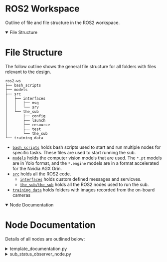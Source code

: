 # ROS2 Workspace
Outline of file and file structure in the ROS2 workspace.

<details open>
<summary>File Structure</summary>

# File Structure
The follow outline shows the general file structure for all folders with files relevant to the design.
```
ros2-ws
├── bash_scripts
├── models
├── src
│   ├── interfaces
│   │   ├── msg
│   │   └── srv
│   └── the_sub
│       ├── config
│       ├── launch
│       ├── resource
│       ├── test
│       └── the_sub
└── training_data
```
- [`bash_scripts`](./bash_scripts/) holds bash scripts used to start and run multiple nodes for specific tasks. These files are used to start running the sub.
- [`models`](./models/) holds the computer vision models that are used. The `*.pt` models are in Yolo format, and the `*.engine` models are in a format accelerated for the Nvidia AGX Orin.
- [`src`](./src/) holds all the ROS2 code.
    - [`interfaces`](./src/interfaces/) holds custom defined messages and servicves.
    - [`the_sub/the_sub`](./src/the_sub/the_sub/) holds all the ROS2 nodes used to run the sub.
- [`training_data`](./training_data/) holds folders with images recorded from the on-board cameras
</details>

<details open>
<summary>Node Documentation</summary>

# Node Documentation
Details of all nodes are outlined below:

<details>
<summary>template_documentation.py</summary>

[Return to Node list](#Node-Documentation)
## General
**File name:** `name.py`<br>
**Compiled name:** `name_from_setup.py`<br>
**Arguments:** `arguments`<br>
**Overview:** Quick description here of what the node does at a high level!

## Publishers
### `publisher_name`
**Topic:** `topic_name`<br>
**Message Type:** `MessageType`<br>

## Subscribers
### `subscriber_name`
**Topic:** `topic_name`<br>
**Message Type:** `MessageType`<br>
**Callback Function:** `callback_function`<br>

## Functionality
### Overall
Detailed look at how the node works
### Initialization
Details of what happens in `__init__()` besides setting publishers and subscribers.
### Callback Functions
#### `callback_function_name`: functionality explained here
### Other Functions
#### `function_name`: functionality explained here
[Return to Node list](#Node-Documentation)
</details>

<details>
<summary>sub_status_observer_node.py</summary>

## General
**File name:** `sub_status_observer_node.py`<br>
**Compiled name:** `sub_status_observer_node`<br>
**Arguments:** `None`<br>
**Overview:** This node displays information about the subs systems, including system voltage, temperature, pressure, and humidity as well as motor powers and sensor readings for depth, orientation, rotational velocities, and linear accelerations.

## Subscribers
### `voltage`
**Topic:** `battery_health`<br>
**Message Type:** `BatteryState`<br>
**Callback Function:** `voltage_callback`<br>
### `hull`
**Topic:** `hull_data`<br>
**Message Type:** `HullData`<br>
**Callback Function:** `hull_callback`<br>
### `control`
**Topic:** `control_data`<br>
**Message Type:** `ControlData`<br>
**Callback Function:** `control_callback`<br>
### `motor`
**Topic:** `motor_powers`<br>
**Message Type:** `MotorPowers`<br>
**Callback Function:** `motor_callback`<br>
## Functionality
### Overall
On the terminal, an ASCII representation of the sub is displayed with systems values. Each time new information about the system is received, internal variables holding the info are updated. Simultaneiously, the display is cleared and rewritten at 20 Hz.
### Initialization
Publishers and Subscribers are created. In addition, all displayed values are initialized to `0.0`.
### Callback Functions
#### `voltage_callback()`: When new voltage data is received, the corresponding internal variable is updated.
#### `hull_callback()`: When new temperature, pressure, and humidity data are received, the corresponding internal variables are updated.
#### `control_callback()`: When new IMU data are received, the corresponding internal variables are updated.
#### `motor_callback()`: When new motor powers are received, the corresponding internal variables are updated.
#### `refresh_callback()`: `print_sub()` is called at 20 Hz.
### Other Functions
#### `print_sub()`: The screen is first cleared, and then the ASCII representation of the sub is printed, with all values being written from the internal variables that are continously updated by the callback functions.
</details>